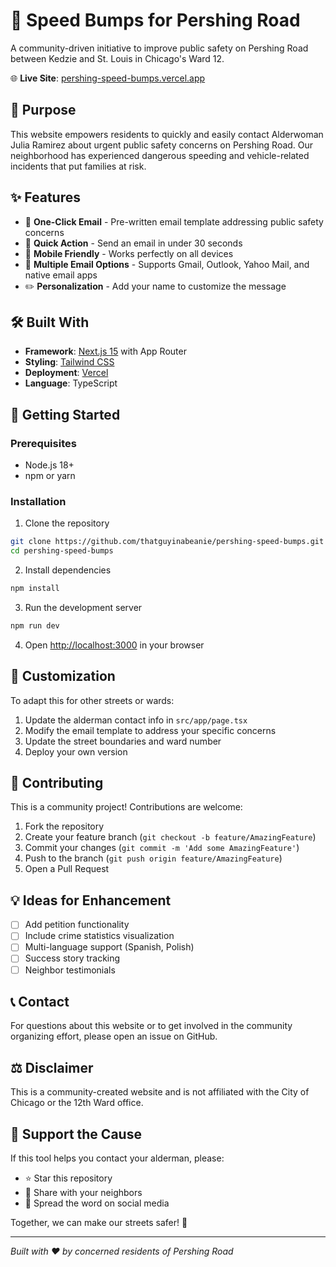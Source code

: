 # 🚦 Speed Bumps for Pershing Road

A community-driven initiative to improve public safety on Pershing Road between Kedzie and St. Louis in Chicago's Ward 12.

🌐 **Live Site**: [pershing-speed-bumps.vercel.app](https://pershing-speed-bumps.vercel.app)

## 🎯 Purpose

This website empowers residents to quickly and easily contact Alderwoman Julia Ramirez about urgent public safety concerns on Pershing Road. Our neighborhood has experienced dangerous speeding and vehicle-related incidents that put families at risk.

## ✨ Features

- 📧 **One-Click Email** - Pre-written email template addressing public safety concerns
- 🏃 **Quick Action** - Send an email in under 30 seconds
- 📱 **Mobile Friendly** - Works perfectly on all devices
- 🔗 **Multiple Email Options** - Supports Gmail, Outlook, Yahoo Mail, and native email apps
- ✏️ **Personalization** - Add your name to customize the message

## 🛠️ Built With

- **Framework**: [Next.js 15](https://nextjs.org/) with App Router
- **Styling**: [Tailwind CSS](https://tailwindcss.com/)
- **Deployment**: [Vercel](https://vercel.com/)
- **Language**: TypeScript

## 🚀 Getting Started

### Prerequisites

- Node.js 18+ 
- npm or yarn

### Installation

1. Clone the repository
```bash
git clone https://github.com/thatguyinabeanie/pershing-speed-bumps.git
cd pershing-speed-bumps
```

2. Install dependencies
```bash
npm install
```

3. Run the development server
```bash
npm run dev
```

4. Open [http://localhost:3000](http://localhost:3000) in your browser

## 📝 Customization

To adapt this for other streets or wards:

1. Update the alderman contact info in `src/app/page.tsx`
2. Modify the email template to address your specific concerns
3. Update the street boundaries and ward number
4. Deploy your own version

## 🤝 Contributing

This is a community project! Contributions are welcome:

1. Fork the repository
2. Create your feature branch (`git checkout -b feature/AmazingFeature`)
3. Commit your changes (`git commit -m 'Add some AmazingFeature'`)
4. Push to the branch (`git push origin feature/AmazingFeature`)
5. Open a Pull Request

## 💡 Ideas for Enhancement

- [ ] Add petition functionality
- [ ] Include crime statistics visualization
- [ ] Multi-language support (Spanish, Polish)
- [ ] Success story tracking
- [ ] Neighbor testimonials

## 📞 Contact

For questions about this website or to get involved in the community organizing effort, please open an issue on GitHub.

## ⚖️ Disclaimer

This is a community-created website and is not affiliated with the City of Chicago or the 12th Ward office. 

## 🌟 Support the Cause

If this tool helps you contact your alderman, please:
- ⭐ Star this repository
- 🔄 Share with your neighbors
- 📢 Spread the word on social media

Together, we can make our streets safer! 💪

---

*Built with ❤️ by concerned residents of Pershing Road*

